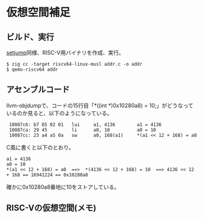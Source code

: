 # 仮想空間補足

## ビルド、実行

[setjump](https://github.com/oda-g/OS-blog/tree/main/setjmp)同様、RISC-V用バイナリを作成、実行。

```
$ zig cc -target riscv64-linux-musl addr.c -o addr
$ qemu-riscv64 addr
```

## アセンブルコード

llvm-objdumpで、コードの15行目「*((int *)0x10280a8) = 10;」がどうなっているのか見ると、以下のようになっている。

```
 10087c6: b7 85 02 01   lui     a1, 4136        a1 = 4136
 10087ca: 29 45         li      a0, 10          a0 = 10
 10087cc: 23 a4 a5 0a   sw      a0, 168(a1)     *(a1 << 12 + 168) = a0
```

C風に書くと以下のとおり。
```
a1 = 4136
a0 = 10
*(a1 << 12 + 168) = a0  ==>  *(4136 << 12 + 168) = 10  ==> 4136 << 12 + 168 == 16941224 == 0x10280a8
```

確かに0x10280a8番地に10をストアしている。

## RISC-Vの仮想空間(メモ)


